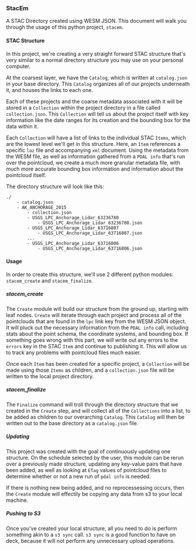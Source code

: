### StacEm
A STAC Directory created using WESM JSON. This document will walk you through the usage of this python project, `stacem`.

#### STAC Structure
In this project, we're creating a very straight forward STAC structure that's very similar to a normal directory structure you may use on your personal computer.

At the coarsest layer, we have the `Catalog`, which is written at `catalog.json` in your base directory. This `Catalog` organizes all of our projects underneath it, and houses the links to each one.

Each of these projects and the coarse metadata associated with it will be stored in a `Collection` within the project directory in a file called `collection.json`. This `Collection` will tell us about the project itself with key information like the date ranges for its creation and the bounding box for the data within it.

Each `Collection` will have a list of links to the individual STAC `Items`, which are the lowest level we'll get in this structure. Here, an `Item` references a specific `laz` file and accompanying `xml` document. Using the metadata from the WESM file, as well as information gathered from a `PDAL info` that's run over the pointcloud, we create a much more granular metadata file, with much more accurate bounding box information and information about the pointcloud itself.

The directory structure will look like this:

```
./
    - catalog.json
    - AK_ANCHORAGE_2015
        - collection.json
        - USGS_LPC_Anchorage_Lidar_63236780
            - USGS_LPC_Anchorage_Lidar_63236780.json
        - USGS_LPC_Anchorage_Lidar_63716807
            - USGS_LPC_Anchorage_Lidar_63716807.json
        ...
        - USGS_LPC_Anchorage_Lidar_63716806
            - USGS_LPC_Anchorage_Lidar_63716806.json
```

#### Usage
In order to create this structure, we'll use 2 different python modules: `stacem_create` and `stacem_finalize`.

##### stacem_create
The `Create` module will build our structure from the ground up, starting with leaf nodes. `Create` will iterate through each project and process all of the pointclouds that are found in the `lpc` link key from the WESM JSON object. It will pluck out the necessary information from the `PDAL info` call, including stats about the point schema, the coordinate systems, and bounding box. If something goes wrong with this part, we will write out any errors to the `errors` key in the STAC `Item` and continue to publishing it. This will allow us to track any problems with pointcloud files much easier.

Once each `Item` has been created for a specific project, a `Collection` will be made using those `Items` as children, and a `collection.json` file will be written to the local project directory.

##### stacem_finalize
The `Finalize` command will troll through the directory structure that we created in the `Create` step, and will collect all of the `Collections` into a list, to be added as children to our overarching `Catalog`. This `Catalog` will then be written out to the base directory as a `catalog.json` file.

##### Updating
This project was created with the goal of continuously updating one structure. On the schedule selected by the user, this module can be rerun over a previously made structure, updating any key-value pairs that have been added, as well as looking at `ETag` values of pointcloud files to determine whether or not a new run of `pdal info` is needed.

If there is nothing new being added, and no reprocessessing occurs, then the `Create` module will effectily be copying any data from s3 to your local machine.

##### Pushing to S3
Once you've created your local structure, all you need to do is perform something akin to a `s3 sync` call. `s3 sync` is a good function to have on deck, because it will not perform any unnecessary upload operations.